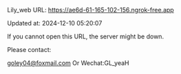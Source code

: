 Lily_web URL: https://ae6d-61-165-102-156.ngrok-free.app

Updated at: 2024-12-10 05:20:07

If you cannot open this URL, the server might be down.

Please contact: 

goley04@foxmail.com Or Wechat:GL_yeaH